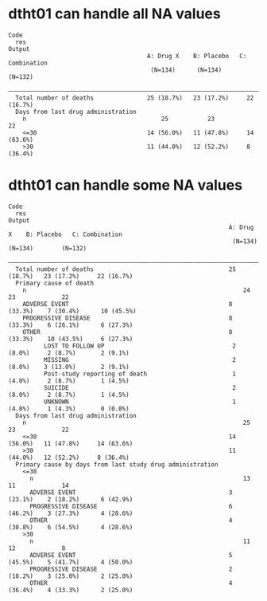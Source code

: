 # dtht01 can handle all NA values

    Code
      res
    Output
                                           A: Drug X    B: Placebo   C: Combination
                                            (N=134)      (N=134)        (N=132)    
      —————————————————————————————————————————————————————————————————————————————
      Total number of deaths               25 (18.7%)   23 (17.2%)     22 (16.7%)  
      Days from last drug administration                                           
        n                                      25           23             22      
        <=30                               14 (56.0%)   11 (47.8%)     14 (63.6%)  
        >30                                11 (44.0%)   12 (52.2%)     8 (36.4%)   

# dtht01 can handle some NA values

    Code
      res
    Output
                                                                  A: Drug X    B: Placebo   C: Combination
                                                                   (N=134)      (N=134)        (N=132)    
      ————————————————————————————————————————————————————————————————————————————————————————————————————
      Total number of deaths                                      25 (18.7%)   23 (17.2%)     22 (16.7%)  
      Primary cause of death                                                                              
        n                                                             24           23             22      
        ADVERSE EVENT                                             8 (33.3%)    7 (30.4%)      10 (45.5%)  
        PROGRESSIVE DISEASE                                       8 (33.3%)    6 (26.1%)      6 (27.3%)   
        OTHER                                                     8 (33.3%)    10 (43.5%)     6 (27.3%)   
              LOST TO FOLLOW UP                                    2 (8.0%)     2 (8.7%)       2 (9.1%)   
              MISSING                                              2 (8.0%)    3 (13.0%)       2 (9.1%)   
              Post-study reporting of death                        1 (4.0%)     2 (8.7%)       1 (4.5%)   
              SUICIDE                                              2 (8.0%)     2 (8.7%)       1 (4.5%)   
              UNKNOWN                                              1 (4.0%)     1 (4.3%)       0 (0.0%)   
      Days from last drug administration                                                                  
        n                                                             25           23             22      
        <=30                                                      14 (56.0%)   11 (47.8%)     14 (63.6%)  
        >30                                                       11 (44.0%)   12 (52.2%)     8 (36.4%)   
      Primary cause by days from last study drug administration                                           
        <=30                                                                                              
          n                                                           13           11             14      
          ADVERSE EVENT                                           3 (23.1%)    2 (18.2%)      6 (42.9%)   
          PROGRESSIVE DISEASE                                     6 (46.2%)    3 (27.3%)      4 (28.6%)   
          OTHER                                                   4 (30.8%)    6 (54.5%)      4 (28.6%)   
        >30                                                                                               
          n                                                           11           12             8       
          ADVERSE EVENT                                           5 (45.5%)    5 (41.7%)      4 (50.0%)   
          PROGRESSIVE DISEASE                                     2 (18.2%)    3 (25.0%)      2 (25.0%)   
          OTHER                                                   4 (36.4%)    4 (33.3%)      2 (25.0%)   

